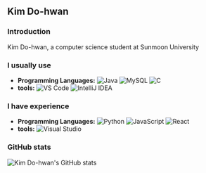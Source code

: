 ## Kim Do-hwan

### Introduction
Kim Do-hwan, a computer science student at Sunmoon University

### I usually use
- **Programming Languages:** 
  ![Java](https://img.shields.io/badge/Java-007396?style=flat-square&logo=java&logoColor=white)
  ![MySQL](https://img.shields.io/badge/MySQL-4479A1?style=flat-square&logo=mysql&logoColor=white)
  ![C](https://img.shields.io/badge/C-A8B9CC?style=flat-square&logo=c&logoColor=white)
- **tools:** 
  ![VS Code](https://img.shields.io/badge/VS%20Code-007ACC?style=flat-square&logo=visual-studio-code&logoColor=white)
  ![IntelliJ IDEA](https://img.shields.io/badge/IntelliJ%20IDEA-000000?style=flat-square&logo=intellij-idea&logoColor=white)

### I have experience
- **Programming Languages:** 
  ![Python](https://img.shields.io/badge/Python-3776AB?style=flat-square&logo=python&logoColor=white)
  ![JavaScript](https://img.shields.io/badge/JavaScript-F7DF1E?style=flat-square&logo=javascript&logoColor=black)
  ![React](https://img.shields.io/badge/React-61DAFB?style=flat-square&logo=react&logoColor=black)
- **tools:** 
  ![Visual Studio](https://img.shields.io/badge/Visual%20Studio-5C2D91?style=flat-square&logo=visual-studio&logoColor=white)


### GitHub stats
![Kim Do-hwan's GitHub stats](https://github-readme-stats.vercel.app/api?username=your-github-username&show_icons=true&theme=radical)



